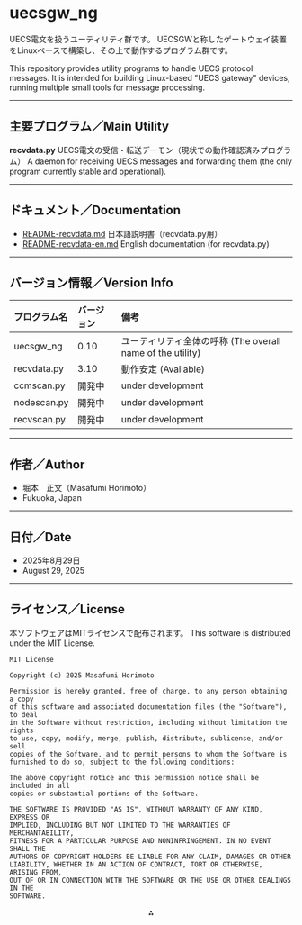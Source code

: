 # uecsgw_ng

UECS電文を扱うユーティリティ群です。
UECSGWと称したゲートウェイ装置をLinuxベースで構築し、その上で動作するプログラム群です。

This repository provides utility programs to handle UECS protocol messages.
It is intended for building Linux-based "UECS gateway" devices, running multiple small tools for message processing.

***

## 主要プログラム／Main Utility

**recvdata.py**
UECS電文の受信・転送デーモン（現状での動作確認済みプログラム）
A daemon for receiving UECS messages and forwarding them (the only program currently stable and operational).

***

## ドキュメント／Documentation

- [README-recvdata.md](./README-recvdata.md) 日本語説明書（recvdata.py用）
- [README-recvdata-en.md](./README-recvdata-en.md) English documentation (for recvdata.py)

***

## バージョン情報／Version Info

| プログラム名 | バージョン | 備考 |
| :-- | :-- | :-- |
| uecsgw_ng | 0.10 | ユーティリティ全体の呼称 (The overall name of the utility) |
| recvdata.py | 3.10 | 動作安定 (Available) |
| ccmscan.py | 開発中 | under development |
| nodescan.py | 開発中 | under development |
| recvscan.py | 開発中 | under development |


***

## 作者／Author

- 堀本　正文（Masafumi Horimoto）
- Fukuoka, Japan

***

## 日付／Date

- 2025年8月29日
- August 29, 2025

***

## ライセンス／License

本ソフトウェアはMITライセンスで配布されます。
This software is distributed under the MIT License.

```
MIT License

Copyright (c) 2025 Masafumi Horimoto

Permission is hereby granted, free of charge, to any person obtaining a copy
of this software and associated documentation files (the "Software"), to deal
in the Software without restriction, including without limitation the rights
to use, copy, modify, merge, publish, distribute, sublicense, and/or sell
copies of the Software, and to permit persons to whom the Software is
furnished to do so, subject to the following conditions:

The above copyright notice and this permission notice shall be included in all
copies or substantial portions of the Software.

THE SOFTWARE IS PROVIDED "AS IS", WITHOUT WARRANTY OF ANY KIND, EXPRESS OR
IMPLIED, INCLUDING BUT NOT LIMITED TO THE WARRANTIES OF MERCHANTABILITY,
FITNESS FOR A PARTICULAR PURPOSE AND NONINFRINGEMENT. IN NO EVENT SHALL THE
AUTHORS OR COPYRIGHT HOLDERS BE LIABLE FOR ANY CLAIM, DAMAGES OR OTHER
LIABILITY, WHETHER IN AN ACTION OF CONTRACT, TORT OR OTHERWISE, ARISING FROM,
OUT OF OR IN CONNECTION WITH THE SOFTWARE OR THE USE OR OTHER DEALINGS IN THE
SOFTWARE.
```

<div style="text-align: center">⁂</div>

[^1]: recvdata.py

[^2]: config.ini-sample

[^3]: recvdata.service

[^4]: README.md

